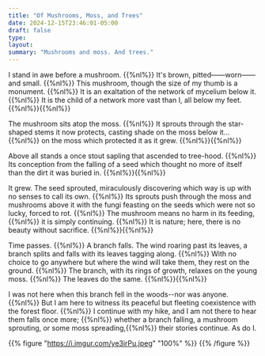 ```yaml
---
title: "Of Mushrooms, Moss, and Trees"
date: 2024-12-15T23:46:01-05:00
draft: false
type:
layout:
summary: "Mushrooms and moss. And trees."
---
```


I stand in awe before a mushroom.
{{%nl%}}
It's brown, pitted——worn——and small.
{{%nl%}}
This mushroom, though the size of my thumb is a monument.
{{%nl%}}
It is an exaltation of the network of mycelium below it.
{{%nl%}}
It is the child of a network more vast than I, all below my feet.
{{%nl%}}{{%nl%}}

The mushroom sits atop the moss.
{{%nl%}}
It sprouts through the star-shaped stems it now protects, casting shade on the moss below it...
{{%nl%}}
on the moss which protected it as it grew.
{{%nl%}}{{%nl%}}

Above all stands a once stout sapling that ascended to tree-hood.
{{%nl%}}
Its conception from the falling of a seed which thought no more of itself than the dirt it was buried in.
{{%nl%}}{{%nl%}}

It grew. The seed sprouted, miraculously discovering which way is up with no senses to call its own.
{{%nl%}}
Its sprouts push through the moss and mushrooms above it with the fungi feasting on the seeds which were not so lucky, forced to rot.
{{%nl%}}
The mushroom means no harm in its feeding,
{{%nl%}}
it is simply continuing.
{{%nl%}}
It is nature; here, there is no beauty without sacrifice.
{{%nl%}}{{%nl%}}

Time passes.
{{%nl%}}
A branch falls.
The wind roaring past its leaves, a branch splits and falls with its leaves tagging along.
{{%nl%}}
With no choice to go anywhere but where the wind will take them, they rest on the ground.
{{%nl%}}
The branch, with its rings of growth, relaxes on the young moss.
{{%nl%}}
The leaves do the same.
{{%nl%}}{{%nl%}}

I was not here when this branch fell in the woods--nor was anyone.
{{%nl%}}
But I am here to witness its peaceful but fleeting coexistence with the forest floor.
{{%nl%}}
I continue with my hike,
and I am not there to hear them falls once more;
{{%nl%}}
whether a branch falling, a mushroom sprouting, or some moss spreading,{{%nl%}}
their stories continue. As do I.





{{% figure "https://i.imgur.com/ye3irPu.jpeg" "100%" %}} {{% /figure %}}

